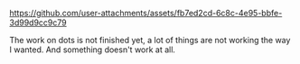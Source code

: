 

https://github.com/user-attachments/assets/fb7ed2cd-6c8c-4e95-bbfe-3d99d9cc9c79

The work on dots is not finished yet, a lot of things are not working the way I wanted. And something doesn't work at all.
